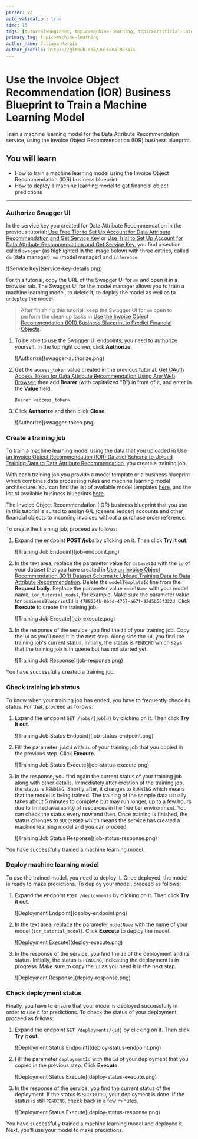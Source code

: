 ```yaml
---
parser: v2
auto_validation: true
time: 15
tags: [tutorial>beginner, topic>machine-learning, topic>artificial-intelligence, topic>cloud, software-product>sap-business-technology-platform, software-product>sap-ai-services, software-product>data-attribute-recommendation, tutorial>free-tier]
primary_tag: topic>machine-learning
author_name: Juliana Morais
author_profile: https://github.com/Juliana-Morais
---
```


# Use the Invoice Object Recommendation (IOR) Business Blueprint to Train a Machine Learning Model
<!-- description --> Train a machine learning model for the Data Attribute Recommendation service, using the Invoice Object Recommendation (IOR) business blueprint.

## You will learn
  - How to train a machine learning model using the Invoice Object Recommendation (IOR) business blueprint
  - How to deploy a machine learning model to get financial object predictions

---

### Authorize Swagger UI


In the service key you created for Data Attribute Recommendation in the previous tutorial: [Use Free Tier to Set Up Account for Data Attribute Recommendation and Get Service Key](cp-aibus-dar-booster-free-key) or [Use Trial to Set Up Account for Data Attribute Recommendation and Get Service Key](cp-aibus-dar-booster-key), you find a section called `swagger` (as highlighted in the image below) with three entries, called `dm` (data manager), `mm` (model manager) and `inference`.

<!-- border -->![Service Key](service-key-details.png)

For this tutorial, copy the URL of the Swagger UI for `mm` and open it in a browser tab. The Swagger UI for the model manager allows you to train a machine learning model, to delete it, to deploy the model as well as to `undeploy` the model.

>After finishing this tutorial, keep the Swagger UI for `mm` open to perform the clean up tasks in [Use the Invoice Object Recommendation (IOR) Business Blueprint to Predict Financial Objects](cp-aibus-dar-swagger-ior-predict).

1. To be able to use the Swagger UI endpoints, you need to authorize yourself. In the top right corner, click **Authorize**.

    <!-- border -->![Authorize](swagger-authorize.png)

2. Get the `access_token` value created in the previous tutorial: [Get OAuth Access Token for Data Attribute Recommendation Using Any Web Browser](cp-aibus-dar-web-oauth-token), then add **Bearer** (with capitalized "B") in front of it, and enter in the **Value** field.

    ```
    Bearer <access_token>
    ```

3. Click **Authorize** and then click **Close**.

    <!-- border -->![Authorize](swagger-token.png)



### Create a training job


To train a machine learning model using the data that you uploaded in [Use an Invoice Object Recommendation (IOR) Dataset Schema to Upload Training Data to Data Attribute Recommendation](cp-aibus-dar-swagger-ior-upload), you create a training job.

With each training job you provide a model template or a business blueprint which combines data processing rules and machine learning model architecture. You can find the list of available model templates [here](https://help.sap.com/docs/Data_Attribute_Recommendation/105bcfd88921418e8c29b24a7a402ec3/1e76e8c636974a06967552c05d40e066.html), and the list of available business blueprints [here](https://help.sap.com/docs/Data_Attribute_Recommendation/105bcfd88921418e8c29b24a7a402ec3/091eace025e14793be0e83ef2109b349.html).

The Invoice Object Recommendation (IOR) business blueprint that you use in this tutorial is suited to assign G/L (general ledger) accounts and other financial objects to incoming invoices without a purchase order reference.

To create the training job, proceed as follows:

1. Expand the endpoint **POST /jobs** by clicking on it. Then click **Try it out**.

    <!-- border -->![Training Job Endpoint](job-endpoint.png)

2. In the text area, replace the parameter value for `datasetId` with the `id` of your dataset that you have created in [Use an Invoice Object Recommendation (IOR) Dataset Schema to Upload Training Data to Data Attribute Recommendation](cp-aibus-dar-swagger-ior-upload). Delete the `modelTemplateId` line from the **Request body**. Replace the parameter value `modelName` with your model name, `ior_tutorial_model`, for example. Make sure the parameter value for `businessBlueprintId` is `4788254b-0bad-4757-a67f-92d5b55f322d`. Click **Execute** to create the training job.

    <!-- border -->![Training Job Execute](job-execute.png)

3. In the response of the service, you find the `id` of your training job. Copy the `id` as you'll need it in the next step. Along side the `id`, you find the training job's current status. Initially, the status is `PENDING` which says that the training job is in queue but has not started yet.

    <!-- border -->![Training Job Response](job-response.png)

You have successfully created a training job.



### Check training job status


To know when your training job has ended, you have to frequently check its status. For that, proceed as follows:

1. Expand the endpoint `GET /jobs/{jobId}` by clicking on it. Then click **Try it out**.

    <!-- border -->![Training Job Status Endpoint](job-status-endpoint.png)

2. Fill the parameter `jobId` with `id` of your training job that you copied in the previous step. Click **Execute**.

    <!-- border -->![Training Job Status Execute](job-status-execute.png)

3. In the response, you find again the current status of your training job along with other details. Immediately after creation of the training job, the status is `PENDING`. Shortly after, it changes to `RUNNING` which means that the model is being trained. The training of the sample data usually takes about 5 minutes to complete but may run longer, up to a few hours due to limited availability of resources in the free tier environment. You can check the status every now and then. Once training is finished, the status changes to `SUCCEEDED` which means the service has created a machine learning model and you can proceed.

    <!-- border -->![Training Job Status Response](job-status-response.png)

You have successfully trained a machine learning model.



### Deploy machine learning model


To use the trained model, you need to deploy it. Once deployed, the model is ready to make predictions. To deploy your model, proceed as follows:

1. Expand the endpoint `POST /deployments` by clicking on it. Then click **Try it out**.

    <!-- border -->![Deployment Endpoint](deploy-endpoint.png)

2. In the text area, replace the parameter `modelName` with the name of your model (`ior_tutorial_model`). Click **Execute** to deploy the model.

    <!-- border -->![Deployment Execute](deploy-execute.png)

3. In the response of the service, you find the `id` of the deployment and its status. Initially, the status is `PENDING`, indicating the deployment is in progress. Make sure to copy the `id` as you need it in the next step.

    <!-- border -->![Deployment Response](deploy-response.png)



### Check deployment status


Finally, you have to ensure that your model is deployed successfully in order to use it for predictions. To check the status of your deployment, proceed as follows:

1. Expand the endpoint `GET /deployments/{id}` by clicking on it. Then click **Try it out**.

    <!-- border -->![Deployment Status Endpoint](deploy-status-endpoint.png)

2. Fill the parameter `deploymentId` with the `id` of your deployment that you copied in the previous step. Click **Execute**.

    <!-- border -->![Deployment Status Execute](deploy-status-execute.png)

3. In the response of the service, you find the current status of the deployment. If the status is `SUCCEEDED`, your deployment is done. If the status is still `PENDING`, check back in a few minutes.

    <!-- border -->![Deployment Status Execute](deploy-status-response.png)

You have successfully trained a machine learning model and deployed it. Next, you'll use your model to make predictions.